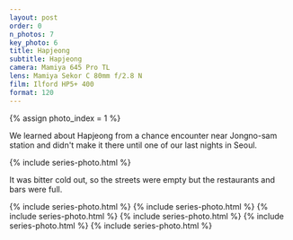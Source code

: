 ```yaml
---
layout: post
order: 0
n_photos: 7
key_photo: 6
title: Hapjeong
subtitle: Hapjeong
camera: Mamiya 645 Pro TL
lens: Mamiya Sekor C 80mm f/2.8 N
film: Ilford HP5+ 400
format: 120
---
```


{% assign photo_index = 1 %}

We learned about Hapjeong from a chance encounter near Jongno-sam station and didn't make it there until one of our last nights in Seoul.

{% include series-photo.html %}

It was bitter cold out, so the streets were empty but the restaurants and bars were full.

{% include series-photo.html %}
{% include series-photo.html %}
{% include series-photo.html %}
{% include series-photo.html %}
{% include series-photo.html %}
{% include series-photo.html %}
